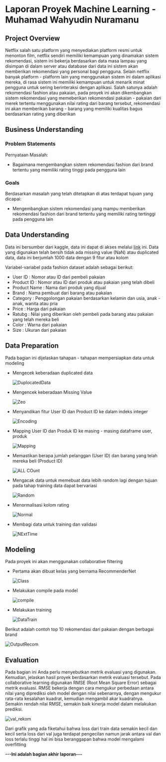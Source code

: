 # Laporan Proyek Machine Learning - Muhamad Wahyudin Nuramanu

## Project Overview

Netflix salah satu platform yang menyediakan platform resmi untuk menonton film, netflix sendiri memiliki kemampuan yang dinamakan sistem rekomendasi, sistem ini bekerja berdasarkan data masa lampau yang disimpan di dalam server atau database dari data ini sistem akan memberikan rekomendasi yang personal bagi pengguna. Selain netflix banyak platform - platform lain yang menggunakan sistem ini dalam aplikasi mereka, di rasa sistem ini memiliki kemampuan untuk menarik minat pengguna untuk sering berinteraksi dengan aplikasi. Salah satunya adalah rekomendasi fashion atau pakaian, pada proyek ini akan dikembangkan sistem rekomendasi yang memeberikan rekomendasi pakaian - pakaian dari merek tertentu menggunakan nilai rating dari barang tersebut, rekomendasi ini akan memberikan barang - barang yang memiliki kualitas bagus berdasarkan rating yang diberikan



## Business Understanding
### Problem Statements

Pernyataan Masalah:
- Bagaimana mengembangkan sistem rekomendasi fashion dari brand tertentu yang memiliki rating tinggi pada pengguna lain

### Goals
Berdasarkan masalah yang telah ditetapkan di atas terdapat tujuan yang dicapai:
- Mengembangkan sistem rekomendasi yang mampu memberikan rekomendasi fashion dari brand tertentu yang memiliki rating tertinggi pada pengguna lain


## Data Understanding
Data ini bersumber dari kaggle, data ini dapat di akses melalui [link](https://www.kaggle.com/datasets/bhanupratapbiswas/fashion-products/data) ini. Data yang digunakan telah bersih tidak ada missing value (NaN) atau duplicated data, data ini berjumlah 1000 data dengan 9 fitur atau kolom

Variabel-variabel pada fashion dataset adalah sebagai berikut:
- User ID : Nomor atau ID dari pembeli pakaian
- Product ID : Nomor atau ID dari produk atau pakaian yang telah dibeli
- Product Name : Nama dari produk yang dijual
- Brand : Nama pembuat dari barang atau pakaian
- Category : Penggolongan pakaian berdasarkan kelamin dan usia, anak - anak, wanita atau pria
- Price : Harga dari pakaian
- Ratubg : Nilai yang diberikan oleh pembeli pada barang atau pakaian yang telah mereka beli
- Color : Warna dari pakaian
- Size : Ukuran dari pakaian



## Data Preparation
Pada bagian ini dijelaskan tahapan - tahapan mempersiapkan data untuk modeling
- Mengecek keberadaan duplicated data

  ![DuplocatedData](https://github.com/user-attachments/assets/f27d86cf-16ce-4acd-917d-43cdeffa6eaa)
  
- Mengencek keberadaan Missing Value

  ![Zeo](https://github.com/user-attachments/assets/e0277ba7-a374-4a63-a44f-f9cdc00cb73e)

- Menyandikan fitur User ID dan Product ID ke dalam indeks integer

  ![Encoding](https://github.com/user-attachments/assets/6e587f69-d493-4efc-a8ba-5a48c18de89f)

- Mapping User ID dan Produk ID ke masing - masing dataframe user, produk

  ![Mapping](https://github.com/user-attachments/assets/30b5ab11-09cd-41b9-8ca4-0cce8fe5cf20)


- Memastikan berapa jumlah pelanggan (User ID) dan barang yang telah mereka beli (Product ID)

  ![ALL COunt](https://github.com/user-attachments/assets/6f269b0f-723a-471b-af2e-768ce73c6ed3)

- Mengacak data untuk memebuat data lebih random lagi dengan tujuan pada tahap training data dapat bervariasi

  ![Random](https://github.com/user-attachments/assets/e7d5b410-1acf-441a-80fd-1dd293ffe9a5)

- Menormalisasi kolom rating

  ![Normal](https://github.com/user-attachments/assets/7f682a1a-877d-4511-b0e9-b58e6945b337)


- Membagi data untuk training dan validasi

  ![NExtTime](https://github.com/user-attachments/assets/4e042626-2250-4053-94df-1a369df7dc91)


## Modeling
Pada proyek ini akan menggunakan collaborative filtering
- Pertama akan dibuat kelas yang bernama RecommenderNet

  ![Class](https://github.com/user-attachments/assets/1cf7969d-6388-4fb1-a0dc-2f3805ad010b)

- Melakukan compile pada model

  ![compile](https://github.com/user-attachments/assets/4d4ea37d-8ea2-4dbe-89e1-e240ad8ae11a)

- Melakukan training

  ![DataTrain](https://github.com/user-attachments/assets/f8fd785e-b2cf-4e66-a79a-7543d7973fe6)


Berikut adalah contoh top 10 rekomendasi dari pakaian dengan berbagai brand

![OutputRecom](https://github.com/user-attachments/assets/73e98ddb-1526-4b1c-ab56-721d9c7b514c)



## Evaluation
Pada bagian ini Anda perlu menyebutkan metrik evaluasi yang digunakan. Kemudian, jelaskan hasil proyek berdasarkan metrik evaluasi tersebut.
Pada collaborative learning digunakan RMSE (Root Mean Square Error) sebagai metrik evaluasi. RMSE bekerja dengan cara mengukur perbedaan antara nilai yang diprediksi oleh model dengan nilai sebenarnya, dengan mengukur rata-rata kesalahan kuadrat, kemudian mengambil akar kuadratnya. Semakin rendah nilai RMSE, semakin baik kinerja model dalam melakukan prediksi. 

![val_rekom](https://github.com/user-attachments/assets/c8415fd5-3b9b-44e8-8060-522aa45228c6)

Dari grafik yang ada fiketahui bahwa loss dari train data semakin kecil dan kecil serta loss dari val juga terdapat pengecilan namun jarak antara val dan loss terlalu tinggi hal ini bisa beranggapan bahwa model mengalami overfitting


**---Ini adalah bagian akhir laporan---**
